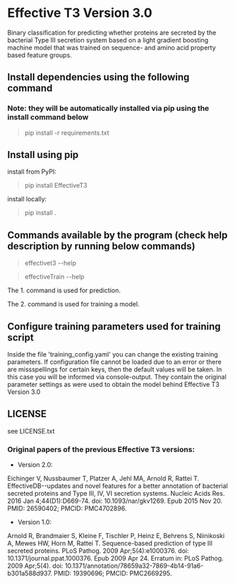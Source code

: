 # Effective T3 Version 3.0

Binary classification for predicting whether proteins are secreted by the bacterial Type III secretion system based on
a light gradient boosting machine model that was trained on sequence- and amino acid property based feature groups.

## Install dependencies using the following command

### Note: they will be automatically installed via pip using the install command below

> pip install -r requirements.txt

## Install using pip

install from PyPI:

> pip install EffectiveT3

install locally:

> pip install .

## Commands available by the program (check help description by running below commands)

> effectivet3 --help

> effectiveTrain --help

The 1. command is used for prediction.

The 2. command is used for training a model.

## Configure training parameters used for training script

Inside the file 'training_config.yaml' you can change the existing training parameters.
If configuration file cannot be loaded due to an error or there are missspellings for certain keys,
then the default values will be taken. In this case you will be informed via console-output.
They contain the original parameter settings as were used to obtain the model behind Effective T3 Version 3.0

## LICENSE

see LICENSE.txt

### Original papers of the previous Effective T3 versions:

- Version 2.0:

Eichinger V, Nussbaumer T, Platzer A, Jehl MA, Arnold R, Rattei T.
EffectiveDB--updates and novel features for a better annotation of bacterial secreted proteins and Type III, IV, VI secretion systems.
Nucleic Acids Res. 2016 Jan 4;44(D1):D669-74. doi: 10.1093/nar/gkv1269.
Epub 2015 Nov 20. PMID: 26590402; PMCID: PMC4702896.

- Version 1.0:

Arnold R, Brandmaier S, Kleine F, Tischler P, Heinz E, Behrens S, Niinikoski A, Mewes HW, Horn M, Rattei T.
Sequence-based prediction of type III secreted proteins. PLoS Pathog. 2009 Apr;5(4):e1000376.
doi: 10.1371/journal.ppat.1000376. Epub 2009 Apr 24. Erratum in: PLoS Pathog. 2009 Apr;5(4).
doi: 10.1371/annotation/78659a32-7869-4b14-91a6-b301a588d937. PMID: 19390696; PMCID: PMC2669295.
